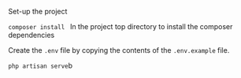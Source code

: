 Set-up the project

`composer install ` In the project top directory to install the composer dependencies
 
 Create the `.env` file by copying the contents of the `.env.example` file.
 
 `php artisan serve`b